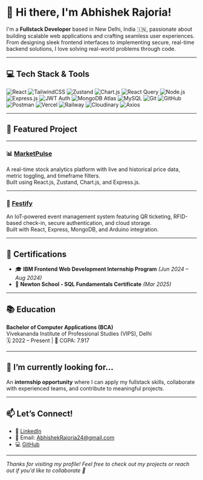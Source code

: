 # 👋 Hi there, I'm Abhishek Rajoria!

I'm a **Fullstack Developer** based in New Delhi, India 🇮🇳, passionate about building scalable web applications and crafting seamless user experiences. From designing sleek frontend interfaces to implementing secure, real-time backend solutions, I love solving real-world problems through code.

---

## 💻 Tech Stack & Tools

![React](https://img.shields.io/badge/React-20232A?style=for-the-badge&logo=react&logoColor=61DAFB)
![TailwindCSS](https://img.shields.io/badge/TailwindCSS-06B6D4?style=for-the-badge&logo=tailwindcss&logoColor=white)
![Zustand](https://img.shields.io/badge/Zustand-007acc?style=for-the-badge&logo=zustand&logoColor=white)
![Chart.js](https://img.shields.io/badge/Chart.js-FF6384?style=for-the-badge&logo=chartdotjs&logoColor=white)
![React Query](https://img.shields.io/badge/React_Query-FF4154?style=for-the-badge&logo=reactquery&logoColor=white)
![Node.js](https://img.shields.io/badge/Node.js-339933?style=for-the-badge&logo=node.js&logoColor=white)
![Express.js](https://img.shields.io/badge/Express.js-000000?style=for-the-badge&logo=express&logoColor=white)
![JWT Auth](https://img.shields.io/badge/JWT_Auth-000000?style=for-the-badge&logo=json-web-tokens&logoColor=white)
![MongoDB Atlas](https://img.shields.io/badge/MongoDB_Atlas-47A248?style=for-the-badge&logo=mongodb&logoColor=white)
![MySQL](https://img.shields.io/badge/MySQL-4479A1?style=for-the-badge&logo=mysql&logoColor=white)
![Git](https://img.shields.io/badge/Git-F05032?style=for-the-badge&logo=git&logoColor=white)
![GitHub](https://img.shields.io/badge/GitHub-181717?style=for-the-badge&logo=github&logoColor=white)
![Postman](https://img.shields.io/badge/Postman-FF6C37?style=for-the-badge&logo=postman&logoColor=white)
![Vercel](https://img.shields.io/badge/Deployed%20on-Vercel-000000?style=for-the-badge&logo=vercel&logoColor=white)
![Railway](https://img.shields.io/badge/Railway-000000?style=for-the-badge&logo=railway&logoColor=white)
![Cloudinary](https://img.shields.io/badge/Cloudinary-0A7E5F?style=for-the-badge&logo=cloudinary&logoColor=white)
![Axios](https://img.shields.io/badge/Axios-5A29E4?style=for-the-badge&logo=axios&logoColor=white)


---

## 🚀 Featured Project

---

### 📊 [MarketPulse](https://github.com/Abhishek1334/MarketPulse)
A real-time stock analytics platform with live and historical price data, metric toggling, and timeframe filters.  
Built using React.js, Zustand, Chart.js, and Express.js.

---

### 🎉 [Festify](https://github.com/Abhishek1334/Festify)
An IoT-powered event management system featuring QR ticketing, RFID-based check-in, secure authentication, and cloud storage.  
Built with React, Express, MongoDB, and Arduino integration.

---

## 📜 Certifications
- 🎓 **IBM Frontend Web Development Internship Program** *(Jun 2024 – Aug 2024)*
- 🧮 **Newton School - SQL Fundamentals Certificate** *(Mar 2025)*

---

## 📚 Education
**Bachelor of Computer Applications (BCA)**  
Vivekananda Institute of Professional Studies (VIPS), Delhi  
🗓️ 2022 – Present | 🎯 CGPA: 7.917

---

## 🌱 I’m currently looking for...
An **internship opportunity** where I can apply my fullstack skills, collaborate with experienced teams, and contribute to meaningful projects.

---

## 📫 Let’s Connect!
- 🔗 [LinkedIn](https://www.linkedin.com/in/AbhishekRajoria)
- 📧 Email: [AbhishekRajoria24@gmail.com](mailto:AbhishekRajoria24@gmail.com)
- 💻 [GitHub](https://github.com/Abhishek1334)

---

_Thanks for visiting my profile! Feel free to check out my projects or reach out if you'd like to collaborate 🚀_
